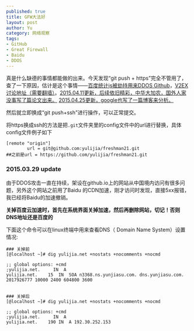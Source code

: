 ```yaml
---
published: true
title: GFW大法好
layout: post
author: Yu 
category: 网络观察
tags:
- GitHub 
- Great Firewall
- Baidu
- DDOS
---
```


真是什么缺德的事情都能做的出来。今天发现<q>git push + https</q>完全不管用了，查了一下原因，估计是这个事情——[百度统计js被劫持用来DDOS Github](http://drops.wooyun.org/papers/5398)，[V2EX讨论地址（需要翻墙）](http://www.v2ex.com/t/179695)。[2015.04.11更新，后续依旧精彩，中华大加农，国外人家没事写了篇论文出来。](http://citizenlab.org/2015/04/chinas-great-cannon/) [2015.04.25更新，google也写了一篇博客来分析。](http://googleonlinesecurity.blogspot.ch/2015/04/a-javascript-based-ddos-attack-as-seen.html)

然后就立即换成<q>git push+ssh</q>进行操作，可以正常提交。

将https换成ssh的方法是把`.git`文件夹里的config文件中的url进行替换，具体config文件例子如下

~~~
[remote "origin"]
        url = git@github.com:yulijia/freshman21.git 
##之前是url = https://github.com/yulijia/freshman21.git
~~~

### 2015.03.29 update

由于DDOS攻击一直在持续，架设在github.io上的网站从中国境内访问有很多问题，另外这个网站之前用了Baidu 的CDN加速，刚才访问时发现，直接5xx报错，我已经将Baidu的加速撤销。

**关掉百度云加速时，首先在系统界面关掉加速，然后再删除网站，切记！否则DNS地址还是百度的**

下面这个命令可以在linux终端中用来查看DNS（ Domain Name System）设置情况:

~~~
### 关掉前
[@localhost ~]# dig yulijia.net +nostats +nocomments +nocmd

;; global options: +cmd
;yulijia.net.     IN  A
yulijia.net.    15  IN  SOA n3368.ns.yunjiasu.com. dns.yunjiasu.com. 2017926777 10000 2400 604800 3600


### 关掉后
[@localhost ~]# dig yulijia.net +nostats +nocomments +nocmd

;; global options: +cmd
;yulijia.net.     IN  A
yulijia.net.    190 IN  A 192.30.252.153
~~~
